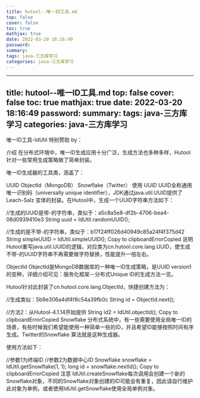 ```yaml
---
title: hutool--唯一ID工具.md
top: false
cover: false
toc: true
mathjax: true
date: 2022-03-20 18:16:49
password:
summary:
tags: java-三方库学习
categories: java-三方库学习
---
```

---
title: hutool--唯一ID工具.md
top: false
cover: false
toc: true
mathjax: true
date: 2022-03-20 18:16:49
password:
summary:
tags: java-三方库学习
categories: java-三方库学习
---
唯一ID工具-IdUtil
特别赞助 by：

介绍
在分布式环境中，唯一ID生成应用十分广泛，生成方法也多种多样，Hutool针对一些常用生成策略做了简单封装。

唯一ID生成器的工具类，涵盖了：

UUID
ObjectId（MongoDB）
Snowflake（Twitter）
使用
UUID
UUID全称通用唯一识别码（universally unique identifier），JDK通过java.util.UUID提供了 Leach-Salz 变体的封装。在Hutool中，生成一个UUID字符串方法如下：

//生成的UUID是带-的字符串，类似于：a5c8a5e8-df2b-4706-bea4-08d0939410e3
String uuid = IdUtil.randomUUID();

//生成的是不带-的字符串，类似于：b17f24ff026d40949c85a24f4f375d42
String simpleUUID = IdUtil.simpleUUID();
Copy to clipboardErrorCopied
说明 Hutool重写java.util.UUID的逻辑，对应类为cn.hutool.core.lang.UUID，使生成不带-的UUID字符串不再需要做字符替换，性能提升一倍左右。

ObjectId
ObjectId是MongoDB数据库的一种唯一ID生成策略，是UUID version1的变种，详细介绍可见：服务化框架－分布式Unique ID的生成方法一览。

Hutool针对此封装了cn.hutool.core.lang.ObjectId，快捷创建方法为：

//生成类似：5b9e306a4df4f8c54a39fb0c
String id = ObjectId.next();

//方法2：从Hutool-4.1.14开始提供
String id2 = IdUtil.objectId();
Copy to clipboardErrorCopied
Snowflake
分布式系统中，有一些需要使用全局唯一ID的场景，有些时候我们希望能使用一种简单一些的ID，并且希望ID能够按照时间有序生成。Twitter的Snowflake 算法就是这种生成器。

使用方法如下：

//参数1为终端ID
//参数2为数据中心ID
Snowflake snowflake = IdUtil.getSnowflake(1, 1);
long id = snowflake.nextId();
Copy to clipboardErrorCopied
注意 IdUtil.createSnowflake每次调用会创建一个新的Snowflake对象，不同的Snowflake对象创建的ID可能会有重复，因此请自行维护此对象为单例，或者使用IdUtil.getSnowflake使用全局单例对象。
